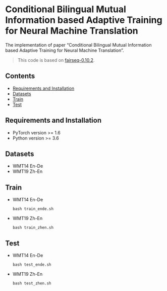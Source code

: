 # Conditional Bilingual Mutual Information based Adaptive Training for Neural Machine Translation

The implementation of paper “Conditional Bilingual Mutual Information based Adaptive Training for Neural Machine Translation”. 

> This code is based on [fairseq-0.10.2](https://github.com/pytorch/fairseq).

## Contents

- [Requirements and Installation](#Requirements-and-Installation)
- [Datasets](#Datasets)
- [Train](#Train)
- [Test](#Test)

## Requirements and Installation

- PyTorch version >= 1.6
- Python version >= 3.6

## Datasets

- WMT14 En-De
- WMT19 Zh-En

## Train

- WMT14 En-De

  ```shell
  bash train_ende.sh
  ```

- WMT19 Zh-En

  ```shell
  bash train_zhen.sh
  ```

## Test

- WMT14 En-De

  ```shell
  bash test_ende.sh
  ```

- WMT19 Zh-En

  ```shell
  bash test_zhen.sh
  ```

  



